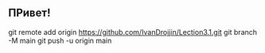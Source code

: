 ## ПРивет!
git remote add origin https://github.com/IvanDrojjin/Lection3.1.git
git branch -M main
git push -u origin main